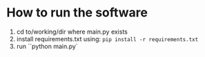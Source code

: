 # How to run the software
1.  cd to/working/dir where main.py exists
2.  install requirements.txt using: `pip install -r requirements.txt`
3.  run ``python main.py`
